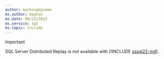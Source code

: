 ```yaml
---
author: markingmyname
ms.author: maghan
ms.date: 06/13/2022
ms.service: sql
ms.topic: include
---
```


> [!IMPORTANT]
> SQL Server Distributed Replay is not available with [!INCLUDE [sssql22-md](sssql22-md.md)].
